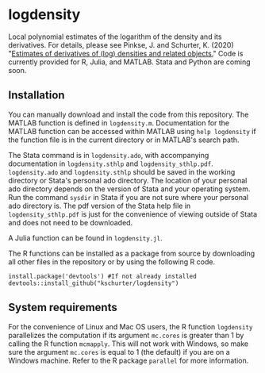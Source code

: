 # logdensity
Local polynomial estimates of the logarithm of the density and its derivatives. For details, please see Pinkse, J. and Schurter, K. (2020) "[Estimates of derivatives of (log) densities and related objects.](http://arxiv.org/abs/2006.01328)" Code is currently provided for R, Julia, and MATLAB. Stata and Python are coming soon.

## Installation
You can manually download and install the code from this repository. The MATLAB function is defined in `logdensity.m`. Documentation for the MATLAB function can be accessed within MATLAB using `help logdensity` if the function file is in the current directory or in MATLAB's search path.

The Stata command is in `logdensity.ado`, with accompanying documentation in `logdensity.sthlp` and `logdensity_sthlp.pdf`.   `logdensity.ado` and `logdensity.sthlp` should be saved in the working directory or Stata's personal ado directory. The location of your personal ado directory depends on the version of Stata and your operating system. Run the command `sysdir` in Stata if you are not sure where your personal ado directory is. The pdf version of the Stata help file in `logdensity_sthlp.pdf` is just for the convenience of viewing outside of Stata and does not need to be downloaded.

A Julia function can be found in `logdensity.jl`.

The R functions can be installed as a package from source by downloading all other files in the repository or by using the following R code.

    install.package('devtools') #If not already installed
    devtools::install_github("kschurter/logdensity")

## System requirements
For the convenience of Linux and Mac OS users, the R function `logdensity` parallelizes the computation if its argument `mc.cores` is greater than 1 by calling the R function `mcmapply`. This will not work with Windows, so make sure the argument `mc.cores` is equal to 1 (the default) if you are on a Windows machine. Refer to the R package `parallel` for more information.
